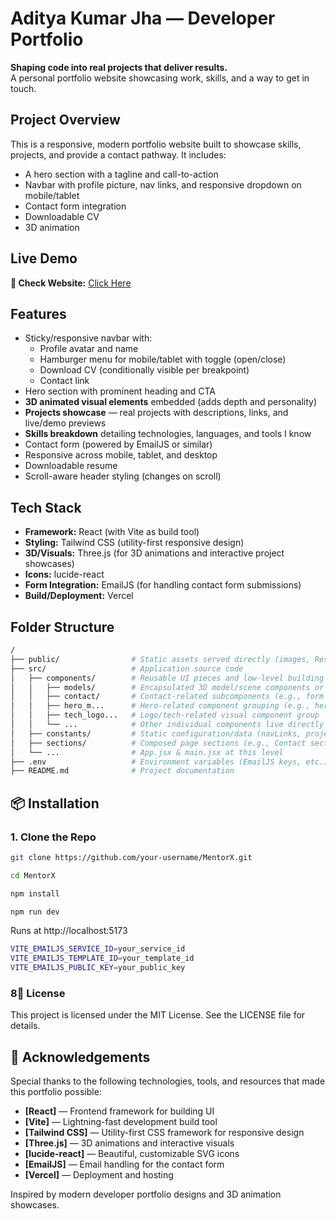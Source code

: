 # Aditya Kumar Jha — Developer Portfolio

**Shaping code into real projects that deliver results.**  
A personal portfolio website showcasing work, skills, and a way to get in touch.

## Project Overview

This is a responsive, modern portfolio website built to showcase skills, projects, and provide a contact pathway. It includes:
- A hero section with a tagline and call-to-action
- Navbar with profile picture, nav links, and responsive dropdown on mobile/tablet
- Contact form integration
- Downloadable CV
- 3D animation

## Live Demo

**🔗 Check Website:** [Click Here](https://mentorx-2koy.onrender.com)

## Features

- Sticky/responsive navbar with:
  - Profile avatar and name
  - Hamburger menu for mobile/tablet with toggle (open/close)
  - Download CV (conditionally visible per breakpoint)
  - Contact link
- Hero section with prominent heading and CTA
- **3D animated visual elements** embedded (adds depth and personality)
- **Projects showcase** — real projects with descriptions, links, and live/demo previews
- **Skills breakdown** detailing technologies, languages, and tools I know
- Contact form (powered by EmailJS or similar)
- Responsive across mobile, tablet, and desktop
- Downloadable resume
- Scroll-aware header styling (changes on scroll)

## Tech Stack

- **Framework:** React (with Vite as build tool)
- **Styling:** Tailwind CSS (utility-first responsive design)
- **3D/Visuals:** Three.js (for 3D animations and interactive project showcases)
- **Icons:** lucide-react
- **Form Integration:** EmailJS (for handling contact form submissions)
- **Build/Deployment:** Vercel

## Folder Structure

```bash
/
├── public/                # Static assets served directly (images, Resume.pdf, favicon, etc.)
├── src/                   # Application source code
│   ├── components/        # Reusable UI pieces and low-level building blocks
│   │   ├── models/        # Encapsulated 3D model/scene components or complex visual abstractions
│   │   ├── contact/       # Contact-related subcomponents (e.g., form fields, wrappers) if applicable
│   │   ├── hero_m...      # Hero-related component grouping (e.g., hero 3D scene or layout)
│   │   ├── tech_logo...   # Logo/tech-related visual component group
│   │   └── ...            # Other individual components live directly here (NavBar, buttons, project card wrappers, etc.)
│   ├── constants/         # Static configuration/data (navLinks, project metadata, skills list, etc.)
│   ├── sections/          # Composed page sections (e.g., Contact section, Experience block, Feature cards, Footer, etc.)
│   └── ...                # App.jsx & main.jsx at this level
├── .env                   # Environment variables (EmailJS keys, etc.) 
├── README.md              # Project documentation
```

## 📦 Installation

### 1. Clone the Repo

```bash
git clone https://github.com/your-username/MentorX.git
```
```bash
cd MentorX
```
```bash
npm install
```
```bash
npm run dev
```

Runs at http://localhost:5173

```bash
VITE_EMAILJS_SERVICE_ID=your_service_id
VITE_EMAILJS_TEMPLATE_ID=your_template_id
VITE_EMAILJS_PUBLIC_KEY=your_public_key
```

### 8📄 License
This project is licensed under the MIT License. See the LICENSE file for details.

## 🙏 Acknowledgements

Special thanks to the following technologies, tools, and resources that made this portfolio possible:

- **[React]** — Frontend framework for building UI
- **[Vite]** — Lightning-fast development build tool
- **[Tailwind CSS]** — Utility-first CSS framework for responsive design
- **[Three.js]** — 3D animations and interactive visuals
- **[lucide-react]** — Beautiful, customizable SVG icons
- **[EmailJS]** — Email handling for the contact form
- **[Vercel]** — Deployment and hosting

Inspired by modern developer portfolio designs and 3D animation showcases.
